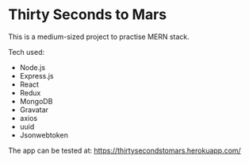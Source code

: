 Thirty Seconds to Mars
==================

This is a medium-sized project to practise MERN stack. 

Tech used:
* Node.js
* Express.js
* React
* Redux
* MongoDB
* Gravatar
* axios
* uuid
* Jsonwebtoken



The app can be tested at: https://thirtysecondstomars.herokuapp.com/

